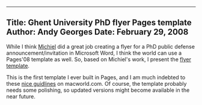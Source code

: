 -----
Title:  Ghent University PhD flyer Pages template
Author: Andy Georges
Date: February 29, 2008
----







While I think [Michiel](http://trappist.elis.ugent.be/~mronsse/) did a
great job creating a flyer for a PhD public defense
announcement/invitation in Microsoft Word, I think the world can use a
Pages'08 template as well. So, based on Michiel's work, I present the
[flyer template](http://itkovian.net/base/files/phd_flyer.zip).


This is the first template I ever built in Pages, and I am much indebted
to these [nice
guidlines](http://www.macworld.com/article/52716/2006/09/octobercreate.html)
on macworld.com. Of course, the template probably needs some polishing,
so updated versions might become available in the near future.




